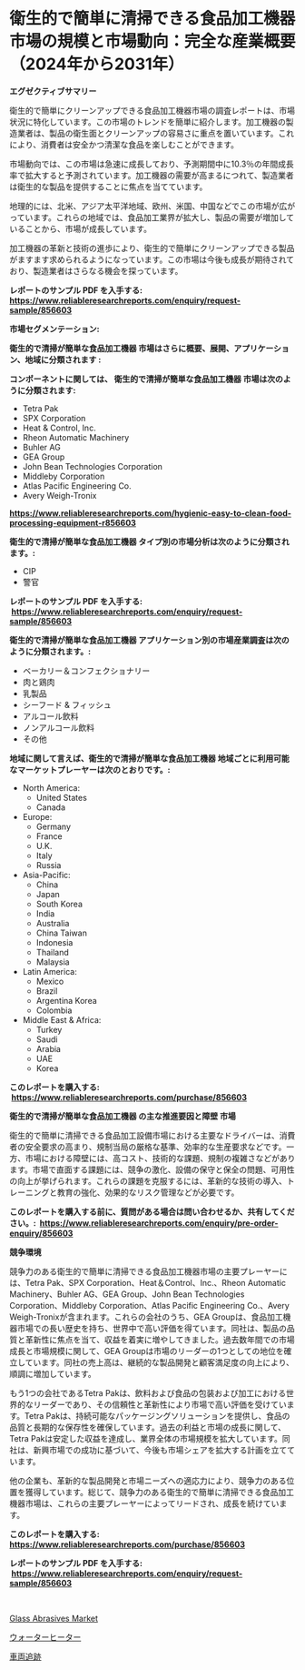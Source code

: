 <p><h1>衛生的で簡単に清掃できる食品加工機器市場の規模と市場動向：完全な産業概要（2024年から2031年）</h1></p><p><strong>エグゼクティブサマリー</strong></p>
<p><p>衛生的で簡単にクリーンアップできる食品加工機器市場の調査レポートは、市場状況に特化しています。この市場のトレンドを簡単に紹介します。加工機器の製造業者は、製品の衛生面とクリーンアップの容易さに重点を置いています。これにより、消費者は安全かつ清潔な食品を楽しむことができます。</p><p>市場動向では、この市場は急速に成長しており、予測期間中に10.3％の年間成長率で拡大すると予測されています。加工機器の需要が高まるにつれて、製造業者は衛生的な製品を提供することに焦点を当てています。</p><p>地理的には、北米、アジア太平洋地域、欧州、米国、中国などでこの市場が広がっています。これらの地域では、食品加工業界が拡大し、製品の需要が増加していることから、市場が成長しています。</p><p>加工機器の革新と技術の進歩により、衛生的で簡単にクリーンアップできる製品がますます求められるようになっています。この市場は今後も成長が期待されており、製造業者はさらなる機会を探っています。</p></p>
<p><strong>レポートのサンプル PDF を入手する: <a href="https://www.reliableresearchreports.com/enquiry/request-sample/856603">https://www.reliableresearchreports.com/enquiry/request-sample/856603</a></strong></p>
<p><strong>市場セグメンテーション:</strong></p>
<p><strong> 衛生的で清掃が簡単な食品加工機器 市場はさらに概要、展開、アプリケーション、地域に分類されます :</strong></p>
<p><strong>コンポーネントに関しては、 衛生的で清掃が簡単な食品加工機器 市場は次のように分類されます: &nbsp;</strong></p>
<p><ul><li>Tetra Pak</li><li>SPX Corporation</li><li>Heat & Control, Inc.</li><li>Rheon Automatic Machinery</li><li>Buhler AG</li><li>GEA Group</li><li>John Bean Technologies Corporation</li><li>Middleby Corporation</li><li>Atlas Pacific Engineering Co.</li><li>Avery Weigh-Tronix</li></ul></p>
<p><strong><a href="https://www.reliableresearchreports.com/hygienic-easy-to-clean-food-processing-equipment-r856603">https://www.reliableresearchreports.com/hygienic-easy-to-clean-food-processing-equipment-r856603</a></strong></p>
<p><strong> 衛生的で清掃が簡単な食品加工機器 タイプ別の市場分析は次のように分類されます。:</strong></p>
<p><ul><li>CIP</li><li>警官</li></ul></p>
<p><strong>レポートのサンプル PDF を入手する: &nbsp;<a href="https://www.reliableresearchreports.com/enquiry/request-sample/856603">https://www.reliableresearchreports.com/enquiry/request-sample/856603</a></strong></p>
<p><strong> 衛生的で清掃が簡単な食品加工機器 アプリケーション別の市場産業調査は次のように分類されます。:</strong></p>
<p><ul><li>ベーカリー＆コンフェクショナリー</li><li>肉と鶏肉</li><li>乳製品</li><li>シーフード & フィッシュ</li><li>アルコール飲料</li><li>ノンアルコール飲料</li><li>その他</li></ul></p>
<p><strong>地域に関して言えば、衛生的で清掃が簡単な食品加工機器 地域ごとに利用可能なマーケットプレーヤーは次のとおりです。:</strong></p>
<p><ul>
    <li>
        North America:
        <ul>
            <li>United States</li>
            <li>Canada</li>
        </ul>
    </li>
    <li>
        Europe:
        <ul>
            <li>Germany</li>
            <li>France</li>
            <li>U.K.</li>
            <li>Italy</li>
            <li>Russia</li>
        </ul>
    </li>
    <li>
        Asia-Pacific:
        <ul>
            <li>China</li>
            <li>Japan</li>
            <li>South Korea</li>
            <li>India</li>
            <li>Australia</li>
            <li>China Taiwan</li>
            <li>Indonesia</li>
            <li>Thailand</li>
            <li>Malaysia</li>
        </ul>
    </li>
    <li>
        Latin America:
        <ul>
            <li>Mexico</li>
            <li>Brazil</li>
            <li>Argentina Korea</li>
            <li>Colombia</li>
        </ul>
    </li>
    <li>
        Middle East & Africa:
        <ul>
            <li>Turkey</li>
            <li>Saudi</li>
            <li>Arabia</li>
            <li>UAE</li>
            <li>Korea</li>
        </ul>
    </li>
    </ul></p>
<p><strong>このレポートを購入する: &nbsp;<a href="https://www.reliableresearchreports.com/purchase/856603">https://www.reliableresearchreports.com/purchase/856603</a></strong></p>
<p><strong>衛生的で清掃が簡単な食品加工機器 の主な推進要因と障壁 市場</strong></p>
<p><p>衛生的で簡単に清掃できる食品加工設備市場における主要なドライバーは、消費者の安全要求の高まり、規制当局の厳格な基準、効率的な生産要求などです。一方、市場における障壁には、高コスト、技術的な課題、規制の複雑さなどがあります。市場で直面する課題には、競争の激化、設備の保守と保全の問題、可用性の向上が挙げられます。これらの課題を克服するには、革新的な技術の導入、トレーニングと教育の強化、効果的なリスク管理などが必要です。</p></p>
<p><strong>このレポートを購入する前に、質問がある場合は問い合わせるか、共有してください。:&nbsp; <a href="https://www.reliableresearchreports.com/enquiry/pre-order-enquiry/856603">https://www.reliableresearchreports.com/enquiry/pre-order-enquiry/856603</a></strong></p>
<p><strong>競争環境</strong></p>
<p><p>競争力のある衛生的で簡単に清掃できる食品加工機器市場の主要プレーヤーには、Tetra Pak、SPX Corporation、Heat＆Control、Inc.、Rheon Automatic Machinery、Buhler AG、GEA Group、John Bean Technologies Corporation、Middleby Corporation、Atlas Pacific Engineering Co.、Avery Weigh-Tronixが含まれます。これらの会社のうち、GEA Groupは、食品加工機器市場での長い歴史を持ち、世界中で高い評価を得ています。同社は、製品の品質と革新性に焦点を当て、収益を着実に増やしてきました。過去数年間での市場成長と市場規模に関して、GEA Groupは市場のリーダーの1つとしての地位を確立しています。同社の売上高は、継続的な製品開発と顧客満足度の向上により、順調に増加しています。</p><p>もう1つの会社であるTetra Pakは、飲料および食品の包装および加工における世界的なリーダーであり、その信頼性と革新性により市場で高い評価を受けています。Tetra Pakは、持続可能なパッケージングソリューションを提供し、食品の品質と長期的な保存性を確保しています。過去の利益と市場の成長に関して、Tetra Pakは安定した収益を達成し、業界全体の市場規模を拡大しています。同社は、新興市場での成功に基づいて、今後も市場シェアを拡大する計画を立てています。</p><p>他の企業も、革新的な製品開発と市場ニーズへの適応力により、競争力のある位置を獲得しています。総じて、競争力のある衛生的で簡単に清掃できる食品加工機器市場は、これらの主要プレーヤーによってリードされ、成長を続けています。</p></p>
<p><strong>このレポートを購入する: &nbsp; <a href="https://www.reliableresearchreports.com/purchase/856603">https://www.reliableresearchreports.com/purchase/856603</a></strong></p>
<p><strong>レポートのサンプル PDF を入手する: &nbsp;<a href="https://www.reliableresearchreports.com/enquiry/request-sample/856603">https://www.reliableresearchreports.com/enquiry/request-sample/856603</a></strong><strong></strong></p>
<p>&nbsp;</p>
<p><p><a href="https://gratis-rainforest-2ca.notion.site/Glass-Abrasives-Market-Growth-Market-Trends-COVID-19-Impact-and-Forecasts-for-period-from-2024--362572632f054ed68f965bc5cc5e3df4">Glass Abrasives Market</a></p><p><a href="https://medium.com/@abdulkoss2015/%E3%82%A6%E3%82%A9%E3%83%BC%E3%82%BF%E3%83%BC%E3%83%92%E3%83%BC%E3%82%BF%E3%83%BC%E5%B8%82%E5%A0%B4%E3%82%B7%E3%82%A7%E3%82%A2%E3%81%AE%E9%80%B2%E5%8C%96%E3%81%A8%E5%B8%82%E5%A0%B4%E6%88%90%E9%95%B7%E3%83%88%E3%83%AC%E3%83%B3%E3%83%89-2024%E5%B9%B4-2031%E5%B9%B4-dacb5d15bbb1">ウォーターヒーター</a></p><p><a href="https://medium.com/@peterpatel626/%E8%BB%8A%E4%B8%A1%E8%BF%BD%E8%B7%A1%E5%B8%82%E5%A0%B4-%E3%82%BF%E3%82%A4%E3%83%97-%E3%82%A2%E3%83%97%E3%83%AA%E3%82%B1%E3%83%BC%E3%82%B7%E3%83%A7%E3%83%B3-%E3%81%8A%E3%82%88%E3%81%B3%E5%9C%B0%E7%90%86%E3%81%AB%E3%82%88%E3%82%8B%E5%8C%85%E6%8B%AC%E7%9A%84%E3%81%AA%E8%A9%95%E4%BE%A1-74cd1d8c00ae">車両追跡</a></p></p>